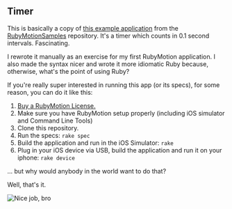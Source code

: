 ## Timer

This is basically a copy of 
[this example application](https://github.com/HipByte/RubyMotionSamples/tree/master/Timer) 
from the [RubyMotionSamples](https://github.com/HipByte/RubyMotionSamples)
repository. It's a timer which counts in 0.1 second intervals. Fascinating.

I rewrote it manually as an exercise for my first RubyMotion application. I also made 
the syntax nicer and wrote it more idiomatic Ruby because, otherwise, what's the point
of using Ruby?

If you're really super interested in running this app (or its specs), for some reason, you
can do it like this:

1. [Buy a RubyMotion License.](http://www.rubymotion.com/)
2. Make sure you have RubyMotion setup properly (including iOS simulator and Command Line
Tools)
3. Clone this repository.
4. Run the specs: `rake spec`
5. Build the application and run in the iOS Simulator: `rake`
6. Plug in your iOS device via USB, build the application and run it on your iphone: `rake device`

... but why would anybody in the world want to do that?

Well, that's it.

![Nice job, bro](http://i.imgur.com/gfepl.gif)
